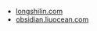 * [longshilin.com](https://longshilin.com/)
* [obsidian.liuocean.com](https://obsidian.liuocean.com/)
